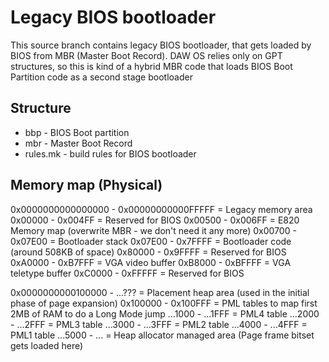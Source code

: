 Legacy BIOS bootloader
======================

This source branch contains legacy BIOS bootloader, that gets loaded by BIOS from MBR (Master Boot Record).
DAW OS relies only on GPT structures, so this is kind of a hybrid MBR code that loads BIOS Boot Partition code as a second
stage bootloader

Structure
---------

* bbp - BIOS Boot partition
* mbr - Master Boot Record
* rules.mk - build rules for BIOS bootloader

Memory map (Physical)
---------------------

0x0000000000000000 - 0x00000000000FFFFF = Legacy memory area
           0x00000 -            0x004FF = Reserved for BIOS
           0x00500 -            0x006FF = E820 Memory map (overwrite MBR - we don't need it any more)
           0x00700 -            0x07E00 = Bootloader stack
           0x07E00 -            0x7FFFF = Bootloader code (around 508KB of space)
           0x80000 -            0x9FFFF = Reserved for BIOS
           0xA0000 -            0xB7FFF = VGA video buffer
           0xB8000 -            0xBFFFF = VGA teletype buffer
           0xC0000 -            0xFFFFF = Reserved for BIOS

0x0000000000100000 -            ...???  = Placement heap area (used in the initial phase of page expansion)
          0x100000 -           0x100FFF = PML tables to map first 2MB of RAM to do a Long Mode jump
           ...1000 -            ...1FFF = PML4 table
           ...2000 -            ...2FFF = PML3 table
           ...3000 -            ...3FFF = PML2 table
           ...4000 -            ...4FFF = PML1 table
           ...5000 -            ...     = Heap allocator managed area (Page frame bitset gets loaded here)
